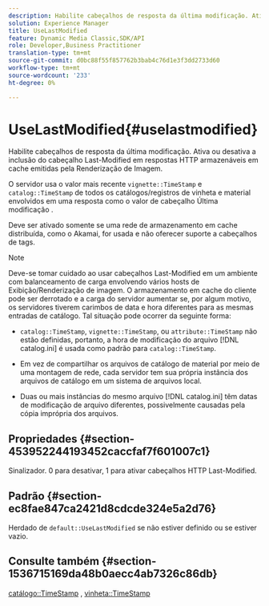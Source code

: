 ```yaml
---
description: Habilite cabeçalhos de resposta da última modificação. Ativa ou desativa a inclusão do cabeçalho Last-Modified em respostas HTTP armazenáveis em cache emitidas pela Renderização de Imagem.
solution: Experience Manager
title: UseLastModified
feature: Dynamic Media Classic,SDK/API
role: Developer,Business Practitioner
translation-type: tm+mt
source-git-commit: d0bc88f55f857762b3bab4c76d1e3f3dd2733d60
workflow-type: tm+mt
source-wordcount: '233'
ht-degree: 0%

---
```



# UseLastModified{#uselastmodified}

Habilite cabeçalhos de resposta da última modificação. Ativa ou desativa a inclusão do cabeçalho Last-Modified em respostas HTTP armazenáveis em cache emitidas pela Renderização de Imagem.

O servidor usa o valor mais recente `vignette::TimeStamp` e `catalog::TimeStamp` de todos os catálogos/registros de vinheta e material envolvidos em uma resposta como o valor de cabeçalho Última modificação .

Deve ser ativado somente se uma rede de armazenamento em cache distribuída, como o Akamai, for usada e não oferecer suporte a cabeçalhos de tags.

>[!NOTE]
>
>Deve-se tomar cuidado ao usar cabeçalhos Last-Modified em um ambiente com balanceamento de carga envolvendo vários hosts de Exibição/Renderização de imagem. O armazenamento em cache do cliente pode ser derrotado e a carga do servidor aumentar se, por algum motivo, os servidores tiverem carimbos de data e hora diferentes para as mesmas entradas de catálogo. Tal situação pode ocorrer da seguinte forma:

* `catalog::TimeStamp`, `vignette::TimeStamp`, ou `attribute::TimeStamp` não estão definidas, portanto, a hora de modificação do arquivo [!DNL catalog.ini] é usada como padrão para `catalog::TimeStamp`.

* Em vez de compartilhar os arquivos de catálogo de material por meio de uma montagem de rede, cada servidor tem sua própria instância dos arquivos de catálogo em um sistema de arquivos local.
* Duas ou mais instâncias do mesmo arquivo [!DNL catalog.ini] têm datas de modificação de arquivo diferentes, possivelmente causadas pela cópia imprópria dos arquivos.

## Propriedades {#section-453952244193452caccfaf7f601007c1}

Sinalizador. 0 para desativar, 1 para ativar cabeçalhos HTTP Last-Modified.

## Padrão {#section-ec8fae847ca2421d8cdcde324e5a2d76}

Herdado de `default::UseLastModified` se não estiver definido ou se estiver vazio.

## Consulte também {#section-1536715169da48b0aecc4ab7326c86db}

[catálogo::TimeStamp](../../../../../ir-api/material-cat/image-rendering-api-ref/c-ir-material-catalog/c-ir-material-data-reference/r-ir-timestamp-dataref.md#reference-6daf7973dc4f4b4e9e8165756db7c319) ,  [vinheta::TimeStamp](../../../../../ir-api/material-cat/image-rendering-api-ref/c-ir-material-catalog/c-ir-vignette-map-reference/r-ir-timestamp-vignette.md#reference-d57cdd40a6a645d199dbb1d56cc85bc1)
